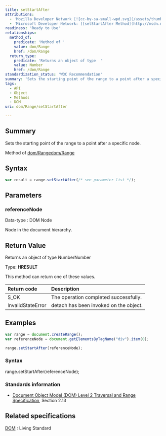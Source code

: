 ```yaml
---
title: setStartAfter
attributions:
  - 'Mozilla Developer Network [![cc-by-sa-small-wpd.svg](/assets/thumb/8/8c/cc-by-sa-small-wpd.svg/120px-cc-by-sa-small-wpd.svg.png)](http://creativecommons.org/licenses/by-sa/3.0/us/): [[Range.setStartAfter](https://developer.mozilla.org/en-US/docs/Web/API/Range.setStartAfter) Article]'
  - 'Microsoft Developer Network: [[setStartAfter Method](http://msdn.microsoft.com/en-us/library/ie/ff975452(v=vs.85).aspx) Article]'
readiness: 'Ready to Use'
relationships:
  method_of:
    predicate: 'Method of '
    value: dom/Range
    href: /dom/Range
  return_type:
    predicate: 'Returns an object of type  '
    value: Number
    href: /dom/Range
standardization_status: 'W3C Recommendation'
summary: 'Sets the starting point of the range to a point after a specific node.'
tags:
  - API
  - Object
  - Methods
  - DOM
uri: dom/Range/setStartAfter

---
```

## Summary

Sets the starting point of the range to a point after a specific node.

Method of [dom/Range](/dom/Range)[dom/Range](/dom/Range)

## Syntax

``` js
var result = range.setStartAfter(/* see parameter list */);
```

## Parameters

### referenceNode

 Data-type
:   DOM Node

 Node in the document hierarchy.

## Return Value

Returns an object of type NumberNumber

Type: **HRESULT**

This method can return one of these values.

|Return code|Description|
|:----------|:----------|
|S\_OK|The operation completed successfully.|
|InvalidStateError|detach has been invoked on the object.|

## Examples

``` js
var range = document.createRange();
var referenceNode = document.getElementsByTagName("div").item(0);

range.setStartAfter(referenceNode);
```

### Syntax

range.setStartAfter(referenceNode);

### Standards information

-   [Document Object Model (DOM) Level 2 Traversal and Range Specification](http://go.microsoft.com/fwlink/p/?linkid=182712), Section 2.13

## Related specifications

[DOM](http://dom.spec.whatwg.org/#dom-range-setstartafter)
:   Living Standard
